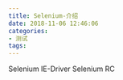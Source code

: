 ```yaml
---
title: Selenium-介绍
date: 2018-11-06 12:46:06
categories:
- 测试
tags:
---
```

Selenium 
IE-Driver 
Selenium RC
